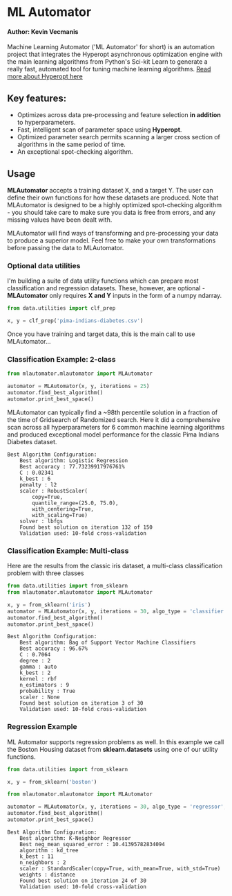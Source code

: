 # ML Automator
#### Author: Kevin Vecmanis

Machine Learning Automator ('ML Automator' for short) is an automation project that integrates the Hyperopt asynchronous optimization engine with the main learning algorithms from Python's Sci-kit Learn to generate a really fast, automated tool for tuning machine learning algorithms.  [Read more about Hyperopt here](http://hyperopt.github.io/hyperopt/)

## Key features:

* Optimizes across data pre-processing and feature selection __in addition__ to hyperparameters.
* Fast, intelligent scan of parameter space using __Hyperopt__. 
* Optimized parameter search permits scanning a larger cross section of algorithms in the same period of time.  
* An exceptional spot-checking algorithm.

## Usage 

__MLAutomator__ accepts a training dataset X, and a target Y.  The user can define their own functions for how these datasets are produced.  Note that MLAutomator is designed to be a highly optimized spot-checking algorithm - you should take care to make sure you data is free from errors, and any missing values have been dealt with.   

MLAutomator will find ways of transforming and pre-processing your data to produce a superior model.  Feel free to make your own transformations before passing the data to MLAutomator.  

### Optional data utilities

I'm building a suite of data utility functions which can prepare most classification and regression datasets.  These, however, are optional - __MLAutomator__ only requires __X and Y__ inputs in the form of a numpy ndarray.

```Python
from data.utilities import clf_prep

x, y = clf_prep('pima-indians-diabetes.csv')
```

Once you have training and target data, this is the main call to use MLAutomator...

### Classification Example: 2-class

```Python
from mlautomator.mlautomator import MLAutomator

automator = MLAutomator(x, y, iterations = 25)
automator.find_best_algorithm()
automator.print_best_space()
```

MLAutomator can typically find a ~98th percentile solution in a fraction of the time of Gridsearch of Randomized search.  Here it did a comprehensive scan across all hyperparameters for 6 common machine learning algorithms and produced exceptional model performance for the classic Pima Indians Diabetes dataset.

```
Best Algorithm Configuration:
    Best algorithm: Logistic Regression
    Best accuracy : 77.73239917976761%
    C : 0.02341
    k_best : 6
    penalty : l2
    scaler : RobustScaler(
        copy=True, 
        quantile_range=(25.0, 75.0), 
        with_centering=True,
        with_scaling=True)
    solver : lbfgs
    Found best solution on iteration 132 of 150
    Validation used: 10-fold cross-validation
```

### Classification Example: Multi-class

Here are the results from the classic iris dataset, a multi-class classification problem with three classes

```Python
from data.utilities import from_sklearn
from mlautomator.mlautomator import MLAutomator

x, y = from_sklearn('iris')
automator = MLAutomator(x, y, iterations = 30, algo_type = 'classifier', score_metric = 'accuracy')
automator.find_best_algorithm()
automator.print_best_space()
```

```
Best Algorithm Configuration:
    Best algorithm: Bag of Support Vector Machine Classifiers
    Best accuracy : 96.67%
    C : 0.7064
    degree : 2
    gamma : auto
    k_best : 2
    kernel : rbf
    n_estimators : 9
    probability : True
    scaler : None
    Found best solution on iteration 3 of 30
    Validation used: 10-fold cross-validation
```



### Regression Example

ML Automator supports regression problems as well. In this example we call the Boston Housing dataset from __sklearn.datasets__ using one of our utility functions.

```Python
from data.utilities import from_sklearn

x, y = from_sklearn('boston')
```

```Python
from mlautomator.mlautomator import MLAutomator

automator = MLAutomator(x, y, iterations = 30, algo_type = 'regressor', score_metric = 'neg_mean_squared_error')
automator.find_best_algorithm()
automator.print_best_space()
```

```
Best Algorithm Configuration:
    Best algorithm: K-Neighbor Regressor
    Best neg_mean_squared_error : 10.41395782834094
    algorithm : kd_tree
    k_best : 11
    n_neighbors : 2
    scaler : StandardScaler(copy=True, with_mean=True, with_std=True)
    weights : distance
    Found best solution on iteration 24 of 30
    Validation used: 10-fold cross-validation
```